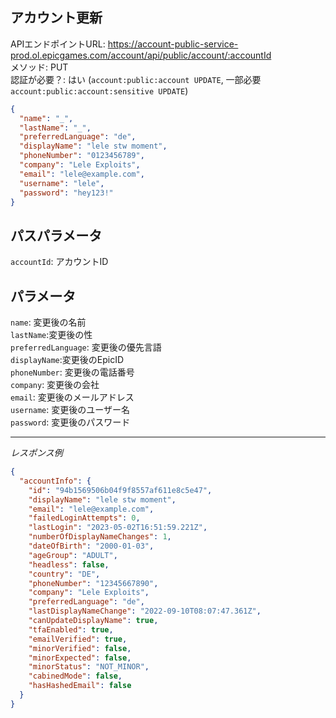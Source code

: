## アカウント更新

APIエンドポイントURL: https://account-public-service-prod.ol.epicgames.com/account/api/public/account/:accountId \
メソッド: PUT \
認証が必要？: はい (`account:public:account UPDATE`, 一部必要`account:public:account:sensitive UPDATE`)

```json
{
  "name": "_",
  "lastName": "_",
  "preferredLanguage": "de",
  "displayName": "lele stw moment",
  "phoneNumber": "0123456789",
  "company": "Lele Exploits",
  "email": "lele@example.com",
  "username": "lele",
  "password": "hey123!"
}
```

## パスパラメータ
`accountId`: アカウントID

## パラメータ

`name`: 変更後の名前 <br/>
`lastName`:変更後の性<br/>
`preferredLanguage`: 変更後の優先言語 <br/>
`displayName`:変更後のEpicID <br/>
`phoneNumber`: 変更後の電話番号<br/>
`company`: 変更後の会社<br/>
`email`: 変更後のメールアドレス <br/>
`username`: 変更後のユーザー名<br/>
`password`: 変更後のパスワード <br/>


---

_レスポンス例_

```json
{
  "accountInfo": {
    "id": "94b1569506b04f9f8557af611e8c5e47",
    "displayName": "lele stw moment",
    "email": "lele@example.com",
    "failedLoginAttempts": 0,
    "lastLogin": "2023-05-02T16:51:59.221Z",
    "numberOfDisplayNameChanges": 1,
    "dateOfBirth": "2000-01-03",
    "ageGroup": "ADULT",
    "headless": false,
    "country": "DE",
    "phoneNumber": "12345667890",
    "company": "Lele Exploits",
    "preferredLanguage": "de",
    "lastDisplayNameChange": "2022-09-10T08:07:47.361Z",
    "canUpdateDisplayName": true,
    "tfaEnabled": true,
    "emailVerified": true,
    "minorVerified": false,
    "minorExpected": false,
    "minorStatus": "NOT_MINOR",
    "cabinedMode": false,
    "hasHashedEmail": false
  }
}
```
